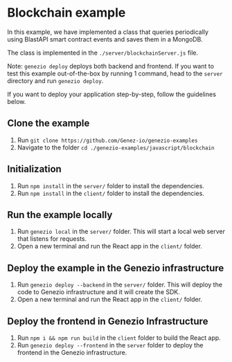 # Blockchain example

In this example, we have implemented a class that queries periodically using BlastAPI smart contract events and saves them in a MongoDB.

The class is implemented in the `./server/blockchainServer.js` file.

Note: `genezio deploy` deploys both backend and frontend. If you want to test this example out-of-the-box by running 1 command, head to the `server` directory and run `genezio deploy`.

If you want to deploy your application step-by-step, follow the guidelines below.

## Clone the example
1. Run `git clone https://github.com/Genez-io/genezio-examples`
2. Navigate to the folder `cd ./genezio-examples/javascript/blockchain`

## Initialization

1. Run `npm install` in the `server/` folder to install the dependencies.
2. Run `npm install` in the `client/` folder to install the dependencies.

## Run the example locally

1. Run `genezio local` in the `server/` folder. This will start a local web server that listens for requests.
2. Open a new terminal and run the React app in the `client/` folder.

## Deploy the example in the Genezio infrastructure

1. Run `genezio deploy --backend` in the `server/` folder. This will deploy the code to Genezio infrastructure and it will create the SDK.
2. Open a new terminal and run the React app in the `client/` folder.

## Deploy the frontend in Genezio Infrastructure
1. Run `npm i && npm run build` in the `client` folder to build the React app.
2. Run `genezio deploy --frontend` in the `server` folder to deploy the frontend in the Genezio infrastructure.
